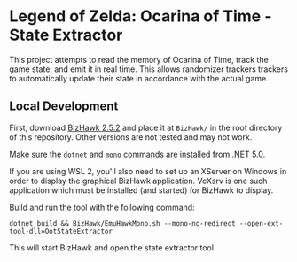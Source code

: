 # Legend of Zelda: Ocarina of Time - State Extractor

This project attempts to read the memory of Ocarina of Time, track the game
state, and emit it in real time. This allows randomizer trackers trackers to
automatically update their state in accordance with the actual game.

## Local Development

First, download
[BizHawk 2.5.2](https://github.com/TASVideos/BizHawk/releases/tag/2.5.2) and
place it at `BizHawk/` in the root directory of this repository. Other versions
are not tested and may not work.

Make sure the `dotnet` and `mono` commands are installed from .NET 5.0.

If you are using WSL 2, you'll also need to set up an XServer on Windows in
order to display the graphical BizHawk application. VcXsrv is one such
application which must be installed (and started) for BizHawk to display.

Build and run the tool with the following command:

```shell
dotnet build && BizHawk/EmuHawkMono.sh --mono-no-redirect --open-ext-tool-dll=OotStateExtractor
```

This will start BizHawk and open the state extractor tool.
